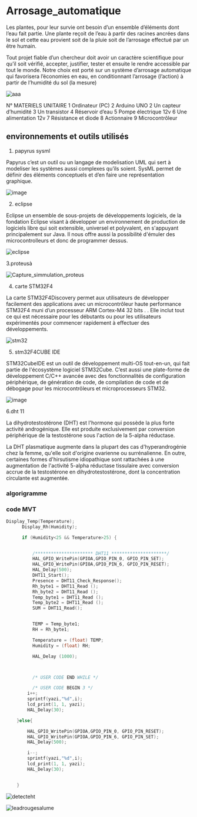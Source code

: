 # Arrosage_automatique 

Les plantes, pour leur survie ont besoin d’un ensemble d’éléments dont l’eau fait partie. Une plante reçoit de l’eau à partir des racines ancrées dans le sol et cette eau provient soit de la pluie soit de l’arrosage effectué par un être humain.

Tout projet fiable d’un chercheur doit avoir un caractère scientifique pour qu’il soit vérifié, accepter, justifier, tester et ensuite le rendre accessible par tout le monde. Notre choix est porté sur un système d’arrosage automatique qui favorisera l’économies en eau, en conditionnant l’arrosage (l’action) à partir de l’humidité du sol (la mesure)

![aaa](https://user-images.githubusercontent.com/95050344/144757629-06d33868-e44f-4447-a8f1-9baab20ec81f.PNG)


N°	MATERIELS UNITAIRE
1	Ordinateur (PC)
2	Arduino UNO
2	Un capteur d’humidité
3	Un transistor
4	Réservoir d’eau 
5	Pompe électrique 12v
6	Une alimentation 12v
7	Résistance et diode
8	Actionnaire 
9	Microcontrôleur

## environnements et outils utilisés

1. papyrus sysml

Papyrus c’est un outil ou un langage de modelisation UML qui sert à modeliser les systèmes aussi complexes qu’ils soient. SysML permet de définir des éléments conceptuels et d’en faire une représentation graphique.

![image](https://user-images.githubusercontent.com/95050344/144758014-65c15f98-52c0-4afe-a756-846addf4b878.png)

2. eclipse

Eclipse un ensemble de sous-projets de développements logiciels, de la fondation Eclipse visant à développer un environnement de production de logiciels libre qui soit extensible, universel et polyvalent, en s'appuyant principalement sur Java. Il nous offre aussi  la possibilité d'émuler des microcontrolleurs et donc de programmer dessus.

![eclipse](https://user-images.githubusercontent.com/95050344/144758994-92735743-bc86-479a-91ce-70c8ad96a1d7.png)


3.proteusà

![Capture_simmulation_proteus](https://user-images.githubusercontent.com/92784792/138357766-753fee87-4fcf-4120-afef-7c3001da1019.PNG)

4. carte STM32F4

La carte STM32F4Discovery permet aux utilisateurs de développer facilement des applications avec un microcontrôleur haute performance STM32F4 muni d’un processeur ARM Cortex-M4 32 bits . . Elle inclut tout ce qui est nécessaire pour les débutants ou pour les utilisateurs expérimentés pour commencer rapidement à effectuer des développements.

![stm32](https://user-images.githubusercontent.com/92784792/144614195-dd010141-afe6-4456-80f0-6390db74f819.PNG)

5. stm32F4CUBE IDE

STM32CubeIDE est un outil de développement multi-OS tout-en-un, qui fait partie de l'écosystème logiciel STM32Cube. C’est aussi une plate-forme de développement C/C++ avancée avec des fonctionnalités de configuration périphérique, de génération de code, de compilation de code et de débogage pour les microcontrôleurs et microprocesseurs STM32.

![image](https://user-images.githubusercontent.com/95050344/144758613-48e94ac5-f8f4-4caa-be88-7365882119c6.png)
 
 6.dht 11

La dihydrotestostérone (DHT) est l'hormone qui possède la plus forte activité androgénique. Elle est produite exclusivement par conversion périphérique de la testostérone sous l'action de la 5-alpha réductase.

La DHT plasmatique augmente dans la plupart des cas d'hyperandrogénie chez la femme, qu'elle soit d'origine ovarienne ou surrénalienne. En outre, certaines formes d'hirsutisme idiopathique sont rattachées à une augmentation de l'activité 5-alpha réductase tissulaire avec conversion accrue de la testostérone en dihydrotestostérone, dont la concentration circulante est augmentée.

### algorigramme


### code MVT

```c
Display_Temp(Temperature);
	  Display_Rh(Humidity);

	  if (Humidity<25 && Temperature>25) {


	 	  /********************** DHT11 *********************/
		  HAL_GPIO_WritePin(GPIOA,GPIO_PIN_0, GPIO_PIN_SET);
		  HAL_GPIO_WritePin(GPIOA,GPIO_PIN_6, GPIO_PIN_RESET);
		  HAL_Delay(500);
	      DHT11_Start();
	 	  Presence = DHT11_Check_Response();
	 	  Rh_byte1 = DHT11_Read ();
	 	  Rh_byte2 = DHT11_Read ();
	 	  Temp_byte1 = DHT11_Read ();
	 	  Temp_byte2 = DHT11_Read ();
	 	  SUM = DHT11_Read();


	 	  TEMP = Temp_byte1;
	 	  RH = Rh_byte1;

	 	  Temperature = (float) TEMP;
	 	  Humidity = (float) RH;

	 	  HAL_Delay (1000);



	      /* USER CODE END WHILE */

	      /* USER CODE BEGIN 3 */
	  	i++;
	  	sprintf(yazi,"%d",i);
	  	lcd_print(1, 1, yazi);
	  	HAL_Delay(30);

	}else{

 	  	HAL_GPIO_WritePin(GPIOA,GPIO_PIN_0, GPIO_PIN_RESET);
 	  	HAL_GPIO_WritePin(GPIOA,GPIO_PIN_6, GPIO_PIN_SET);
 	  	HAL_Delay(500);

 	  	i--;
		sprintf(yazi,"%d",i);
		lcd_print(1, 1, yazi);
		HAL_Delay(30);


	}


```


![detecteht](https://user-images.githubusercontent.com/92784792/146949675-6838cf6e-7346-4c7c-aeae-2a1448c2c0b4.PNG)


![leadrougesalume](https://user-images.githubusercontent.com/92784792/146949688-57603e86-8cf2-47ee-9c09-d109a789a8b6.PNG)



